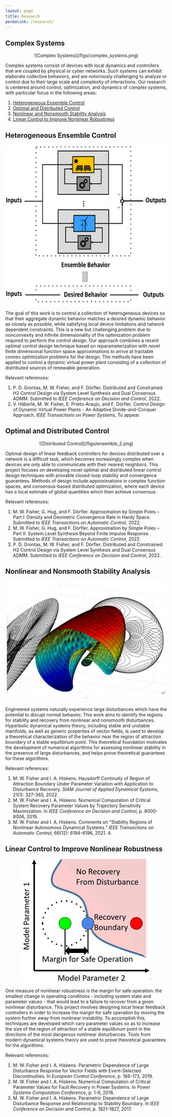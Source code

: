 ```yaml
---
layout: page
title: Research
permalink: /research/
---
```


## Complex Systems

<p align="center">
![Complex Systems](/figs/complex_systems.png)
</p>

Complex systems consist of devices with local dynamics and controllers that
are coupled by physical or cyber networks.
Such systems can exhibit elaborate collective behaviors, and are notoriously
challenging to analyze or control due to their large scale and complexity of
interactions.
Our research is centered around control, optimization, and dynamics of
complex systems, with particular focus in the following areas:

1. [Heterogeneous Ensemble Control](#heterogeneous-ensemble-control)
2. [Optimal and Distributed Control](#optimal-and-distributed-control)
3. [Nonlinear and Nonsmooth Stability Analysis](#nonlinear-and-nonsmooth-stability-analysis)
4. [Linear Control to Improve Nonlinear Robustness](#linear-control-to-improve-nonlinear-robustness)

## Heterogeneous Ensemble Control

<p align="center">
<img src="/figs/ensemble_1.png" width="600" height="498">
</p>

The goal of this work is to control a collection of heterogeneous
devices so that their aggregate dynamic behavior matches a desired dynamic
behavior as closely as possible, while satisfying local device limitations and
network dependent constraints.
This is a new but challenging problem due to nonconvexity and infinite
dimensionality of the optimization problem required to perform the control
design. Our approach combines a recent optimal control design technique based on
reparameterization with novel finite dimensional function space approximations
to arrive at tractable convex optimization problems for the design.
The methods have been applied to control a dynamic virtual power plant
consisting of a collection of distributed sources of renewable generation.

Relevant references:
1. P. D. Grontas, M. W. Fisher, and
F. Dörfler. Distributed and Constrained H2 Control Design via System
Level Synthesis and Dual Consensus ADMM. Submitted to *IEEE Conference
on Decision and Control*, 2022.
2. V. Häberle, M. W. Fisher,
E. Prieto-Araujo, and F. Dörfler. Control Design of Dynamic Virtual
Power Plants - An Adaptive Divide-and-Conquer Approach. *IEEE
Transactions on Power Systems*, To appear.

## Optimal and Distributed Control

<p align="center">
![Distributed Control](/figs/ensemble_2.png)
</p>

Optimal design of linear feedback controllers for devices distributed over a
network is a difficult task, which becomes increasingly complex when
devices are only able to communicate with their nearest neighbors.
This project focuses on developing novel optimal and distributed linear control
design techniques with provable closed-loop stability and convergence
guarantees.
Methods of design include approximations in complex function spaces, and
consensus-based distributed optimization, where each device has a local
estimate of global quantities which then achieve consensus.
	 
Relevant references:
1. M. W. Fisher, G. Hug, and
F. Dörfler. Approximation by Simple Poles – Part I: Density and
Geometric Convergence Rate in Hardy Space. Submitted to *IEEE
Transactions on Automatic Control*, 2022.
2. M. W. Fisher, G. Hug, and
F. Dörfler. Approximation by Simple Poles – Part II: System Level
Synthesis Beyond Finite Impulse Response. Submitted to *IEEE
Transactions on Automatic Control*, 2022.
3. P. D. Grontas,
M. W. Fisher, and F. Dörfler. Distributed and Constrained H2 Control
Design via System Level Synthesis and Dual Consensus ADMM. Submitted
to *IEEE Conference on Decision and Control*, 2022.

## Nonlinear and Nonsmooth Stability Analysis

<p align="center">
<img src="/figs/stability_1.png" width="500" height="356">`
</p>

Engineered systems naturally experience large disturbances which have the
potential to disrupt normal behavior.
This work aims to identify the regions for stability and recovery from
nonlinear and nonsmooth disturbances.
Hyperbolic dynamical systems theory, including stable and unstable manifolds,
as well as generic properties of vector fields, is used to develop a
theoretical characterization of the behavior near the region of attraction
boundary of a stable equilibrium point.
This theoretical foundation motivates the development of numerical algorithms
for assessing nonlinear stability in the presence of large disturbances, and
helps prove theoretical guarantees for these algorithms.

Relevant references:
1. M. W. Fisher and I. A. Hiskens. Hausdorff
Continuity of Region of Attraction Boundary Under Parameter Variation
with Application to Disturbance Recovery. *SIAM Journal of Applied
Dynamical Systems*, 21(1): 327-365, 2022.
2. M. W. Fisher and
I. A. Hiskens. Numerical Computation of Critical System Recovery
Parameter Values by Trajectory Sensitivity Maximization. In *IEEE
Conference on Decision and Control*, p. 8000-8006, 2019.
3. M. W. Fisher and I. A. Hiskens. Comments on “Stability Regions of
Nonlinear Autonomous Dynamical Systems.” *IEEE Transactions on
Automatic Control*, 66(12): 6194-6196, 2021.  4.

## Linear Control to Improve Nonlinear Robustness

<p align="center">
<img src="/figs/stability_2.png" width="400" height="386">`
</p>

One measure of nonlinear robustness is the margin for safe operation:
the smallest change in operating conditions - including system state and
parameter values - that would lead to a failure to recover from a given
nonlinear disturbance.
This project involves designing local linear feedback controllers in order to
increase the margin for safe operation by moving the system further away from
nonlinear instability.
To accomplish this, techniques are developed which vary parameter values so
as to increase the size of the region of attraction of a stable equilibrium
point in the directions of the most dangerous nonlinear disturbances.
Tools from modern dynamical systems theory are used to prove theoretical
guarantees for the algorithms.

Relevant references:
1. M. W. Fisher and I. A. Hiskens. Parametric
Dependence of Large Disturbance Response for Vector Fields with
Event-Selected Discontinuities. In *European Control Conference*,
p. 166-173, 2019.
2. M. W. Fisher and I. A. Hiskens. Numerical
Computation of Critical Parameter Values for Fault Recovery in Power
Systems. In *Power Systems Computation Conference*, p. 1-6, 2018.
3. M. W. Fisher and I. A. Hiskens. Parametric Dependence of Large
Disturbance Response and Relationship to Stability Boundary. In *IEEE
Conference on Decision and Control*, p. 1821-1827, 2017.


